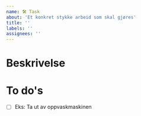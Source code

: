```yaml
---
name: 🛠️ Task
about: 'Et konkret stykke arbeid som skal gjøres'
title: ''
labels: ''
assignees: ''
---
```


# Beskrivelse

<!--- Beskriv oppgaven som skal utføres --->

# To do's

<!--- Liste av ting som inngår i utførelsen --->

- [ ] Eks: Ta ut av oppvaskmaskinen